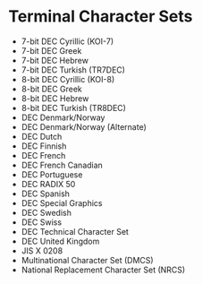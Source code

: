 # Terminal Character Sets
- 7-bit DEC Cyrillic (KOI-7)
- 7-bit DEC Greek
- 7-bit DEC Hebrew
- 7-bit DEC Turkish (TR7DEC)
- 8-bit DEC Cyrillic (KOI-8)
- 8-bit DEC Greek
- 8-bit DEC Hebrew
- 8-bit DEC Turkish (TR8DEC)
- DEC Denmark/Norway
- DEC Denmark/Norway (Alternate)
- DEC Dutch
- DEC Finnish
- DEC French
- DEC French Canadian
- DEC Portuguese
- DEC RADIX 50
- DEC Spanish
- DEC Special Graphics
- DEC Swedish
- DEC Swiss
- DEC Technical Character Set
- DEC United Kingdom
- JIS X 0208
- Multinational Character Set (DMCS)
- National Replacement Character Set (NRCS)

